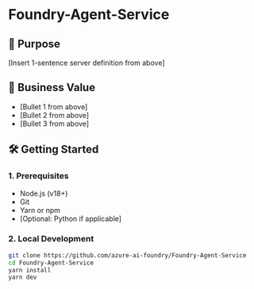 # Foundry-Agent-Service

## 🚀 Purpose
[Insert 1-sentence server definition from above]

## 💼 Business Value
- [Bullet 1 from above]
- [Bullet 2 from above]
- [Bullet 3 from above]

## 🛠️ Getting Started

### 1. Prerequisites
- Node.js (v18+)
- Git
- Yarn or npm
- [Optional: Python if applicable]

### 2. Local Development
```bash
git clone https://github.com/azure-ai-foundry/Foundry-Agent-Service
cd Foundry-Agent-Service
yarn install
yarn dev
```